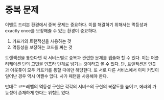 중복 문제
=
이벤트 드리븐 환경에서 중복 문제는 중요하다. 이를 해결하기 위해서는 멱등성과 exactly once를 보장해줄 수 있는 환경이 중요하다.

1. 카프카의 트랜잭션을 사용하는 것
2. 멱등성을 보장하는 코드를 짜는 것

트랜잭션을 통한다면 각 서비스별로 중복과 관련한 문제를 캡슐화 할 수 있다. 이는 어플리케이션 단의 고민을 인프라 단계로 넘기는 것이라고 볼 수 있다. 단, 트랜잭션은 인풋과 아웃풋이 모두 카프카를 통할 때에만 해당한다. 또 서로 다른 서비스에서 이미 커밋이 일어난 경우 역시 어쩔수 없다. 사가 패턴을 사용해야 한다.

반대로 코드레벨의 멱등성 구현은 각각의 서비스의 구현의 복잡도를 높이고, 에러의 가능성이 존재하게 한다는 위험도 있다.

